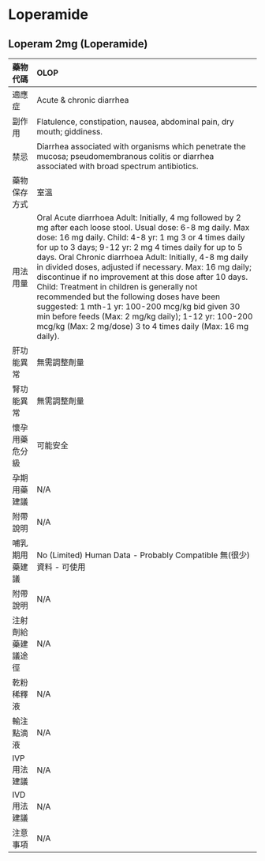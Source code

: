 # Loperamide

## Loperam 2mg \(Loperamide\)

| 藥物代碼 | OLOP |
| :--- | :--- |
| 適應症 | Acute & chronic diarrhea |
| 副作用 | Flatulence, constipation, nausea, abdominal pain, dry mouth; giddiness. |
| 禁忌 | Diarrhea associated with organisms which penetrate the mucosa; pseudomembranous colitis or diarrhea associated with broad spectrum antibiotics. |
| 藥物保存方式 | 室溫 |
| 用法用量 | Oral Acute diarrhoea Adult: Initially, 4 mg followed by 2 mg after each loose stool. Usual dose: 6-8 mg daily. Max dose: 16 mg daily. Child: 4-8 yr: 1 mg 3 or 4 times daily for up to 3 days; 9-12 yr: 2 mg 4 times daily for up to 5 days. Oral Chronic diarrhoea Adult: Initially, 4-8 mg daily in divided doses, adjusted if necessary. Max: 16 mg daily; discontinue if no improvement at this dose after 10 days. Child: Treatment in children is generally not recommended but the following doses have been suggested: 1 mth-1 yr: 100-200 mcg/kg bid given 30 min before feeds \(Max: 2 mg/kg daily\); 1-12 yr: 100-200 mcg/kg \(Max: 2 mg/dose\) 3 to 4 times daily \(Max: 16 mg daily\). |
| 肝功能異常 | 無需調整劑量 |
| 腎功能異常 | 無需調整劑量 |
| 懷孕用藥危分級 | 可能安全 |
| 孕期用藥建議 | N/A |
| 附帶說明 | N/A |
| 哺乳期用藥建議 | No \(Limited\) Human Data - Probably Compatible 無\(很少\)資料 - 可使用 |
| 附帶說明 | N/A |
| 注射劑給藥建議途徑 | N/A |
| 乾粉稀釋液 | N/A |
| 輸注點滴液 | N/A |
| IVP 用法建議 | N/A |
| IVD 用法建議 | N/A |
| 注意事項 | N/A |

